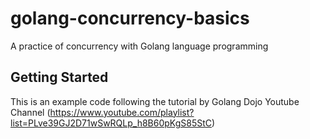 ﻿# golang-concurrency-basics

A practice of concurrency with Golang language programming

## Getting Started

This is an example code following the tutorial by Golang Dojo Youtube Channel (https://www.youtube.com/playlist?list=PLve39GJ2D71wSwRQLp_h8B60pKgS85StC)
